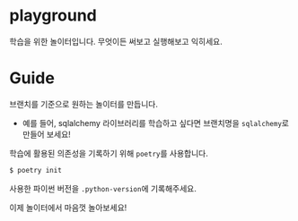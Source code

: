 # playground

학습을 위한 놀이터입니다.
무엇이든 써보고 실행해보고 익히세요.

# Guide

브랜치를 기준으로 원하는 놀이터를 만듭니다.

- 예를 들어, sqlalchemy 라이브러리를 학습하고 싶다면 브랜치명을 `sqlalchemy`로 만들어 보세요!

학습에 활용된 의존성을 기록하기 위해 `poetry`를 사용합니다.

```bash
$ poetry init
```

사용한 파이썬 버전을 `.python-version`에 기록해주세요.

이제 놀이터에서 마음껏 놀아보세요!
